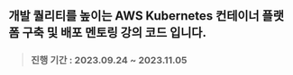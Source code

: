 ## 개발 퀄리티를 높이는 AWS Kubernetes 컨테이너 플랫폼 구축 및 배포 멘토링 강의 코드 입니다.
> ### 진행 기간 : 2023.09.24 ~ 2023.11.05
